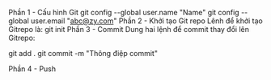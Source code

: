 Phần 1 - Cấu hình Git 
git config --global user.name "Name"
git config --global user.email "abc@zy.com"
Phần 2 - Khởi tạo Git repo
Lênh để khởi tạo Gitrepo là: git init
Phần 3 - Commit
Dung hai lệnh để commit thay đổi lên Gitrepo:

git add .
git commit -m "Thông điệp commit"

Phần 4 - Push
